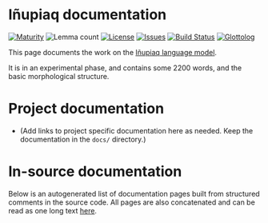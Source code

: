 # Iñupiaq documentation

[![Maturity](https://img.shields.io/endpoint?url=https%3A%2F%2Fraw.githubusercontent.com%2Fgiellalt%2Flang-ipk%2Fgh-pages%2Fmaturity.json)](https://giellalt.github.io/MaturityClassification.html)
![Lemma count](https://img.shields.io/endpoint?url=https%3A%2F%2Fraw.githubusercontent.com%2Fgiellalt%2Flang-ipk%2Fgh-pages%2Flemmacount.json)
[![License](https://img.shields.io/github/license/giellalt/lang-ipk)](https://github.com/giellalt/lang-ipk/blob/main/LICENSE)
[![Issues](https://img.shields.io/github/issues/giellalt/lang-ipk)](https://github.com/giellalt/lang-ipk/issues)
[![Build Status](https://builds.giellalt.org/api/badge/lang-ipk?label=CI)](https://builds.giellalt.org/pipelines/lang-ipk/builds/latest)
[![Glottolog](https://img.shields.io/badge/Glottolog-green)](https://glottolog.org/resource/languoid/id/__GLOTTOLOG_ID__)

This page documents the work on the [Iñupiaq language model](http://github.com/giellalt/lang-ipk). 

It is in an experimental phase, and contains some 2200 words, and the basic morphological structure.

# Project documentation

* (Add links to project specific documentation here as needed. Keep the documentation in the `docs/` directory.)

# In-source documentation

Below is an autogenerated list of documentation pages built from structured comments in the source code. All pages are also concatenated and can be read as one long text [here](ipk.md).
